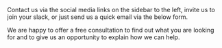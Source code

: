 
Contact us via the social media links on the sidebar to the left, invite us to join your slack, or just send us a quick email via the below form. 

We are happy to offer a free consultation to find out what you are looking for and to give us an opportunity to explain how we can help.
